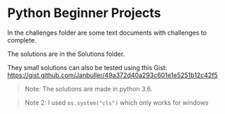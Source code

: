 # Python Beginner Projects
In the challenges folder are some text documents with challenges to complete.

The solutions are in the Solutions folder.

They small solutions can also be tested using this Gist:</br>
https://gist.github.com/Janbuller/49a372d40a293c601e1e5251b12c42f5

> Note: The solutions are made in python 3.6.

> Note 2: I used ```os.system("cls")``` which only works for windows
